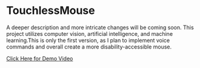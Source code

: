 # TouchlessMouse
A deeper description and more intricate changes will be coming soon. This project utilizes computer vision, artificial intelligence, and machine learning.This is only the first version, as I plan to implement voice commands and overall create a more disability-accessible mouse.

[Click Here for Demo Video](https://www.youtube.com/watch?v=npHWIfyiRJs)
